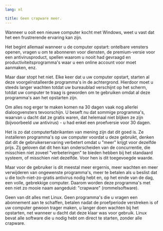 ```yaml
---
lang: nl

title: Geen crapware meer.
---
```


Wanneer u ooit een nieuwe computer kocht met Windows, weet u vast dat het een frustrerende ervaring kan zijn.

Het begint allemaal wanneer u de computer opstart: ontelbare vensters openen, vragen u om te abonneren voor diensten, de premium-versie voor een antivirusproduct, spellen waarom u nooit had gevraagd en productiviteitsprogramma's waar u een online account voor moet aanmaken, enz.

Maar daar stopt het niet. Elke keer dat u uw computer opstart, starten al deze voorgeïnstalleerde programma's in de achtergrond. Hierdoor moet u steeds langer wachten totdat uw bureaublad verschijnt op het scherm, totdat uw computer te traag is geworden om te gebruiken omdat al deze programma's aan het opstarten zijn.

Om alles nog erger te maken komen na 30 dagen vaak nog allerlei dialoogvensters tevoorschijn. U beseft nu dat sommige programma's, waarvan u dacht dat ze gratis waren, dat helemaal niet blijken ze zijn (bijvoorbeeld uw antivirus) - u had enkel een proefversie voor 30 dagen.

Het is zo dat computerfabrikanten van mening zijn dat dit goed is. Ze installeren programma's op uw computer voordat u deze gebruikt, denken dat dit de gebruikerservaring verbetert omdat u "meer" krijgt voor dezelfde prijs. Zij geloven dat dit hen kan onderscheiden van de concurrentie, die misschien niet zoveel "verbeteringen" te bieden hebben bij het standaard systeem, of misschien niet dezelfde. Voor hen is dit toegevoegde waarde.

Maar voor de gebruiker is dit meestal meer ergernis, meer wachten en meer verwijderen van ongewenste programma's, meer te betalen als u beslist dat u die toch-niet-zo-gratis antivirus nodig hebt en, op het einde van de dag, een volle, gebrekkige computer. Daarom worden deze programma's met een niet zo mooie naam aangeduid: "crapware" (rommelsoftware).

Geen van dit alles met Linux. Geen programma's die u vragen een abonnement aan te schaffen, betalen nadat de proefperiode verstreken is of uw computer gewoon trager maken, u langer doen wachten bij het opstarten, net wanneer u dacht dat deze klaar was voor gebruik. Linux bevat alle software die u nodig hebt om direct te starten, zonder alle crapware.




